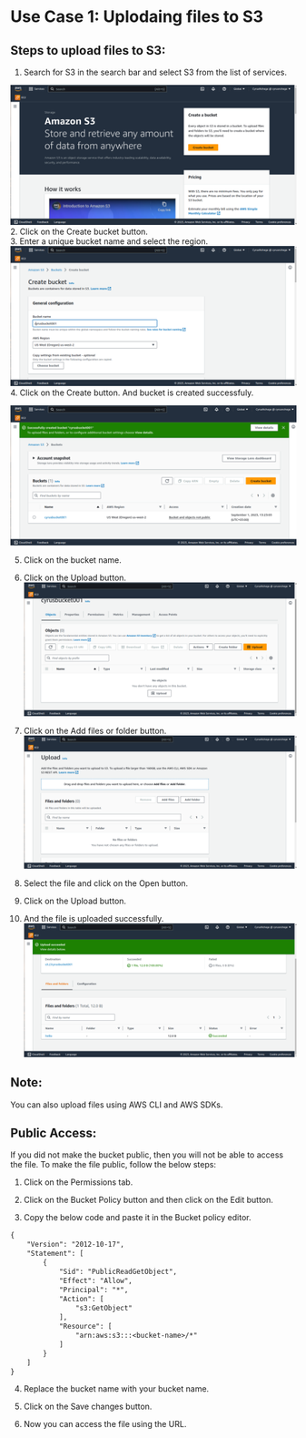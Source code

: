 # Use Case 1: Uplodaing files to S3

## Steps to upload files to S3:

1. Search for S3 in the search bar and select S3 from the list of services.

![S3](/Images/uploading-files-s3/searchs3.png)
2. Click on the Create bucket button. <br>
3. Enter a unique bucket name and select the region.
![S3](/Images/uploading-files-s3/namingbucket.png)
4. Click on the Create button.
And bucket is created successfuly.

![S3](/Images/uploading-files-s3/bucketcreated.png)

5. Click on the bucket name. <br>

6. Click on the Upload button.
![S3](/Images/uploading-files-s3/uploadbutton.png)
7. Click on the Add files or folder button.
![S3](/Images/uploading-files-s3/addfiles.png)
8. Select the file and click on the Open button.
9. Click on the Upload button.

10. And the file is uploaded successfully.
![S3](/Images/uploading-files-s3/successsfulupload.png)

## Note:
 You can also upload files using AWS CLI and AWS SDKs.

## Public Access:

If you did not make the bucket public, then you will not be able to access the file. To make the file public, follow the below steps:

1. Click on the Permissions tab.

2. Click on the Bucket Policy button and then click on the Edit button.

3. Copy the below code and paste it in the Bucket policy editor.

```
{
    "Version": "2012-10-17",
    "Statement": [
        {
            "Sid": "PublicReadGetObject",
            "Effect": "Allow",
            "Principal": "*",
            "Action": [
                "s3:GetObject"
            ],
            "Resource": [
                "arn:aws:s3:::<bucket-name>/*"
            ]
        }
    ]
}
```
4. Replace the bucket name with your bucket name.

5. Click on the Save changes button.

6. Now you can access the file using the URL.
